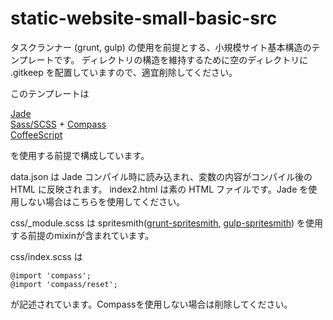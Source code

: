 static-website-small-basic-src
=============================

タスクランナー (grunt, gulp) の使用を前提とする、小規模サイト基本構造のテンプレートです。
ディレクトリの構造を維持するために空のディレクトリに .gitkeep を配置していますので、適宜削除してください。

このテンプレートは

<a href="http://jade-lang.com/" target="_blank">Jade</a>  
<a href="http://sass-lang.com/" target="_blank">Sass/SCSS</a> + <a href="http://compass-style.org/" target="_blank">Compass</a>  
<a href="http://coffeescript.org/" target="jade">CoffeeScript</a>

を使用する前提で構成しています。

data.json は Jade コンパイル時に読み込まれ、変数の内容がコンパイル後の HTML に反映されます。
index2.html
は素の HTML ファイルです。Jade を使用しない場合はこちらを使用してください。

css/_module.scss は spritesmith(<a href="https://github.com/Ensighten/grunt-spritesmith" target="_blank">grunt-spritesmith</a>, <a href="https://github.com/twolfson/gulp.spritesmith" target="_blank">gulp-spritesmith</a>) を使用する前提のmixinが含まれています。

css/index.scss は

```
@import 'compass';
@import 'compass/reset';
```

が記述されています。Compassを使用しない場合は削除してください。
